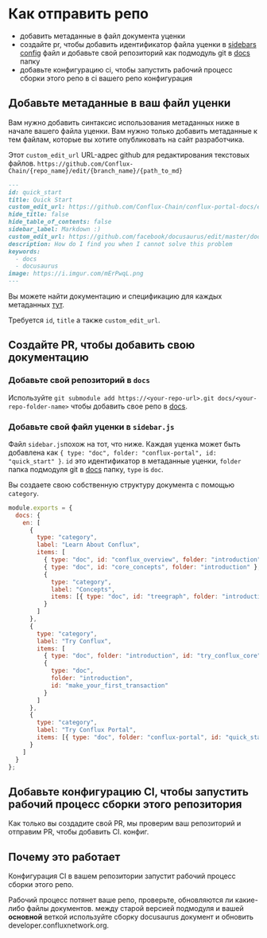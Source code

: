 # Как отправить репо 

- добавить метаданные в файл документа уценки
- создайте pr, чтобы добавить идентификатор файла уценки в [sidebars
  config](../sidebars.js)  файл и добавьте свой репозиторий как подмодуль git в
  [docs](./docs) папку   
- добавьте конфигурацию ci, чтобы запустить рабочий процесс сборки этого репо в ci вашего репо конфигурация 

## Добавьте метаданные в ваш файл уценки 

Вам нужно добавить синтаксис использования метаданных ниже в начале вашего файла уценки. Вам нужно только добавить метаданные к тем файлам, которые вы хотите опубликовать на сайт разработчика. 

Этот `custom_edit_url` URL-адрес github для редактирования текстовых файлов.
`https://github.com/Conflux-Chain/{repo_name}/edit/{branch_name}/{path_to_md}`

```md
---
id: quick_start
title: Quick Start
custom_edit_url: https://github.com/Conflux-Chain/conflux-portal-docs/edit/master/01_Examples/00_Low_Level_CFX_Transfer.md
hide_title: false
hide_table_of_contents: false
sidebar_label: Markdown :)
custom_edit_url: https://github.com/facebook/docusaurus/edit/master/docs/api-doc-markdown.md
description: How do I find you when I cannot solve this problem
keywords:
  - docs
  - docusaurus
image: https://i.imgur.com/mErPwqL.png
---
```

Вы можете найти документацию и спецификацию для каждых метаданных
[тут](https://v2.docusaurus.io/docs/markdown-features#markdown-headers
"docusaurus markdown-headers documentation").  

Требуется `id`, `title` а также  `custom_edit_url`. 

## Создайте PR, чтобы добавить свою документацию 

### Добавьте свой репозиторий в `docs`

Используйте `git submodule add https://<your-repo-url>.git docs/<your-repo-folder-name>`
чтобы добавить свое репо в  [docs](./docs).

### Добавьте свой файл уценки в `sidebar.js`

Файл `sidebar.js`похож на тот, что ниже. Каждая уценка может быть добавлена ​​как  `{ type:
"doc", folder: "conflux-portal", id: "quick_start" }`. `id` это идентификатор в метаданные уценки, `folder` папка подмодуля git в [docs](./docs)
папку, `type` is `doc`. 

Вы создаете свою собственную структуру документа с помощью `category`.

```js
module.exports = {
  docs: {
    en: [
      {
        type: "category",
        label: "Learn About Conflux",
        items: [
          { type: "doc", id: "conflux_overview", folder: "introduction" },
          { type: "doc", id: "core_concepts", folder: "introduction" },
          {
            type: "category",
            label: "Concepts",
            items: [{ type: "doc", id: "treegraph", folder: "introduction" }]
          }
        ]
      },
      {
        type: "category",
        label: "Try Conflux",
        items: [
          { type: "doc", folder: "introduction", id: "try_conflux_core" },
          {
            type: "doc",
            folder: "introduction",
            id: "make_your_first_transaction"
          }
        ]
      },
      {
        type: "category",
        label: "Try Conflux Portal",
        items: [{ type: "doc", folder: "conflux-portal", id: "quick_start" }]
      }
    ]
  }
};
```

## Добавьте конфигурацию CI, чтобы запустить рабочий процесс сборки этого репозитория 

Как только вы создадите свой PR, мы проверим ваш репозиторий и отправим PR, чтобы добавить CI. конфиг. 

## Почему это работает 

Конфигурация CI в вашем репозитории запустит рабочий процесс сборки этого репо.

Рабочий процесс потянет ваше репо, проверьте, обновляются ли какие-либо файлы документов. между старой версией подмодуля и вашей **основной** веткой используйте сборку docusaurus документ и обновить developer.confluxnetwork.org. 
